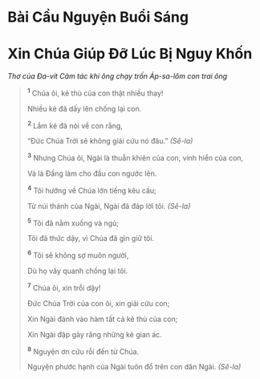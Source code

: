# Bài Cầu Nguyện Buổi Sáng

# Xin Chúa Giúp Ðỡ Lúc Bị Nguy Khốn

_Thơ của Ða-vít Cảm tác khi ông chạy trốn Áp-sa-lôm con trai ông_

> <sup><b>1</b></sup> Chúa ôi, kẻ thù của con thật nhiều thay!
>
> Nhiều kẻ đã dấy lên chống lại con.
>
> <sup><b>2</b></sup> Lắm kẻ đã nói về con rằng,
>
> “Ðức Chúa Trời sẽ không giải cứu nó đâu.” _(Sê-la)_
>
> <sup><b>3</b></sup> Nhưng Chúa ôi, Ngài là thuẫn khiên của con, vinh hiển của con,
>
> Và là Ðấng làm cho đầu con ngước lên.
>
> <sup><b>4</b></sup> Tôi hướng về Chúa lớn tiếng kêu cầu;
>
> Từ núi thánh của Ngài, Ngài đã đáp lời tôi. _(Sê-la)_
>
> <sup><b>5</b></sup> Tôi đã nằm xuống và ngủ;
>
> Tôi đã thức dậy, vì Chúa đã gìn giữ tôi.
>
> <sup><b>6</b></sup> Tôi sẽ không sợ muôn người,
>
> Dù họ vây quanh chống lại tôi.
>
> <sup><b>7</b></sup> Chúa ôi, xin trỗi dậy!
>
> Ðức Chúa Trời của con ôi, xin giải cứu con;
>
> Xin Ngài đánh vào hàm tất cả kẻ thù của con;
>
> Xin Ngài đập gãy răng những kẻ gian ác.
>
> <sup><b>8</b></sup> Nguyện ơn cứu rỗi đến từ Chúa.
>
> Nguyện phước hạnh của Ngài tuôn đổ trên con dân Ngài. _(Sê-la)_
